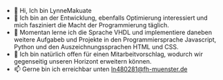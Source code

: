 - 👋 Hi, Ich bin LynneMakuate
- 👀 Ich bin an der Entwicklung, ebenfalls Optimierung interessiert und mich fasziniert die Macht der Programmierung täglich. 
- 🌱 Momentan lerne ich die Sprache VHDL und implementiere daneben weitere Aufgabeb und Projekte in den Programmiersprache Javascript, Python und den Auszeichnungssprachen HTML und CSS.
- 💞️ Ich bin natürlich offen für einen Mitarbeitvorschlag, wodurch wir gegenseitig unseren Horizont erweitern können.
- 📫 Gerne bin ich erreichbar unten ln480281@fh-muenster.de

<!---
LynneMakuate/LynneMakuate is a ✨ special ✨ repository because its `README.md` (this file) appears on your GitHub profile.
You can click the Preview link to take a look at your changes.
--->
